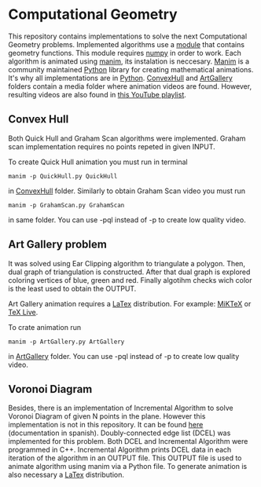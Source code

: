 # Computational Geometry


This repository contains implementations to solve the next Computational Geometry problems. Implemented algorithms use a [module](src/geometry_functions.py) that contains geometry functions. This module requires [numpy](https://numpy.org/) in order to work. Each algorithm is animated using [manim](https://www.manim.community/), its instalation is neccesary. [Manim](https://www.manim.community/) is a community maintained [Python](https://www.python.org/) library for creating mathematical animations. It's why all implementations are in [Python](https://www.python.org/). [ConvexHull](src/ConvexHull) and [ArtGallery](src/ArtGallery) folders contain a media folder where animation videos are found. However, resulting videos are also found in [this YouTube playlist](https://youtube.com/playlist?list=PL0Tt1mQwusqRMgzO8DjtxT12ajNNG3YQu).

## Convex Hull

Both Quick Hull and Graham Scan algorithms were implemented. Graham scan implementation requires no points repeted in given INPUT. 

To create Quick Hull animation you must run in terminal
~~~
manim -p QuickHull.py QuickHull  
~~~
in [ConvexHull](src/ConvexHull) folder. Similarly to obtain Graham Scan video you must run
~~~
manim -p GrahamScan.py GrahamScan  
~~~
in same folder. You can use -pql instead of -p to create low quality video. 

## Art Gallery problem

It was solved using Ear Clipping algorithm to triangulate a polygon. Then, dual graph of triangulation is constructed. After that dual graph is explored coloring vertices of blue, green and red. Finally algotihm checks wich color is the least used to obtain the OUTPUT. 

Art Gallery animation requires a [LaTex](https://www.latex-project.org/) distribution. For example: [MiKTeX](https://miktex.org/) or [TeX Live](https://www.tug.org/texlive/). 

To crate animation run 
~~~
manim -p ArtGallery.py ArtGallery  
~~~
in [ArtGallery](src/ArtGallery) folder. You can use -pql instead of -p to create low quality video. 

## Voronoi Diagram 

Besides, there is an implementation of Incremental Algorithm to solve Voronoi Diagram of given N points in the plane. However this implementation is not in this repository. It can be found [here](https://github.com/cruzjorgesalazar/VoronoiDiagram.git) (documentation in spanish). Doubly-connected edge list (DCEL) was implemented for this problem. Both DCEL and Incremental Algorithm were programmed in C++. Incremental Algorithm prints DCEL data in each iteration of the algorithm in an OUTPUT file. This OUTPUT file is used to animate algorithm using manim via a Python file. To generate animation is also necessary a [LaTex](https://www.latex-project.org/) distribution.